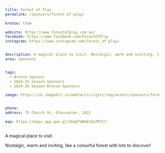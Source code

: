 ```yaml
---
title: Forest of Play
permalink: /sponsors/forest-of-play/

bronze: true

website: https://www.forestofplay.com.au/
facebook: https://www.facebook.com/ForestOfPlay
instagram: https://www.instagram.com/forest_of_play/


description: A magical place to visit. Nostalgic, warm and inviting, like a colourful forest with lots to discover!
area: sponsors


tags:
  - Bronze-Sponsor
  - 2024-25-Season-Sponsors
  - 2024-25-Season-Bronze-Sponsors

image: https://ik.imagekit.io/webtactics/gtsc/img/assets/sponsors/forest-of-play-400x400.jpg


phone: 	
address: 75 Church St, Gloucester, 2422

map: https://maps.app.goo.gl/S6q87mNGE1GLPR7C7
---
```




A magical place to visit.

Nostalgic, warm and inviting, like a colourful forest with lots to discover!

